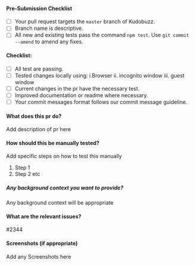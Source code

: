 #### Pre-Submission Checklist

<!-- Go over all points below, and after creating the PR, tick all the checkboxes that apply. -->
<!-- All points should be verified, otherwise, read the CONTRIBUTING guidelines from above-->
<!-- If you're unsure about any of these, don't hesitate to ask. We're here to help! -->
<!--You also read mall from https://github.com/kudobuzz/guides/edit/master/code-review-guidelines.md-->

- [ ] Your pull request targets the `master` branch of Kudobuzz.
- [ ] Branch name is descriptive.
- [ ] All new and existing tests pass the command `npm test`. Use `git commit --amend` to amend any fixes.

#### Checklist:

<!-- Go over all points below, and after creating the PR, tick the checkboxes that apply. -->
<!-- If you're unsure about any of these, don't hesitate to ask in the Help Contributors room linked above. We're here to help! -->

- [ ] All test are passing.
- [ ] Tested changes locally using:
      i.Browser
      ii. incognito window
      iii. guest window
- [ ] Current changes in the pr have the necessary test.
- [ ] Improved documentation or readme where necessary.
- [ ] Your commit messages format follows our commit message guideline.

#### What does this pr do?

Add description of pr here

#### How should this be manually tested?

Add specific steps on how to test this manually

1. Step 1
2. Step 2 etc

##### Any background context you want to provide?

Any background context will be appropriate

#### What are the relevant issues?

#2344

#### Screenshots (if appropriate)

Add any Screenshots here
